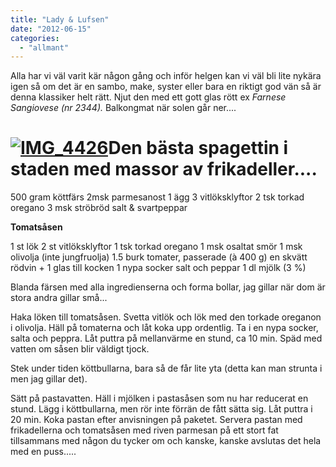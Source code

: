 ```yaml
---
title: "Lady & Lufsen"
date: "2012-06-15"
categories: 
  - "allmant"
---
```


Alla har vi väl varit kär någon gång och inför helgen kan vi väl bli lite nykära igen så om det är en sambo, make, syster eller bara en riktigt god vän så är denna klassiker helt rätt. Njut den med ett gott glas rött ex _Farnese Sangiovese (nr 2344)._ Balkongmat när solen går ner....

# [![](/static/img/IMG_44261-1024x682.jpg "IMG_4426")](http://import.local/wp-content/uploads/2012/06/IMG_44261.jpg)Den bästa spagettin i staden med massor av frikadeller....

500 gram köttfärs 2msk parmesanost 1 ägg 3 vitlöksklyftor 2 tsk torkad oregano 3 msk ströbröd salt & svartpeppar

**Tomatsåsen**

1 st lök 2 st vitlöksklyftor 1 tsk torkad oregano 1 msk osaltat smör 1 msk olivolja (inte jungfruolja) 1.5 burk tomater, passerade (à 400 g) en skvätt rödvin + 1 glas till kocken 1 nypa socker salt och peppar 1 dl mjölk (3 %)

Blanda färsen med alla ingredienserna och forma bollar, jag gillar när dom är stora andra gillar små...

Haka löken till tomatsåsen. Svetta vitlök och lök med den torkade oreganon i olivolja. Häll på tomaterna och låt koka upp ordentlig. Ta i en nypa socker, salta och peppra. Låt puttra på mellanvärme en stund, ca 10 min. Späd med vatten om såsen blir väldigt tjock.

Stek under tiden köttbullarna, bara så de får lite yta (detta kan man strunta i men jag gillar det).

Sätt på pastavatten. Häll i mjölken i pastasåsen som nu har reducerat en stund. Lägg i köttbullarna, men rör inte förrän de fått sätta sig. Låt puttra i 20 min. Koka pastan efter anvisningen på paketet. Servera pastan med frikadellerna och tomatsåsen med riven parmesan på ett stort fat tillsammans med någon du tycker om och kanske, kanske avslutas det hela med en puss.....
